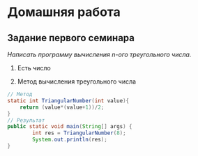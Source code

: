 # Домашняя работа 
## Задание первого семинара
*Написать программу вычисления n-ого треугольного числа.*
1. Есть число
   
2. Метод вычисления треугольного числа
```Java 
// Метод 
static int TriangularNumber(int value){
    return (value*(value+1))/2;
}
// Результат
public static void main(String[] args) {
        int res = TriangularNumber(8);
        System.out.println(res);
}
```